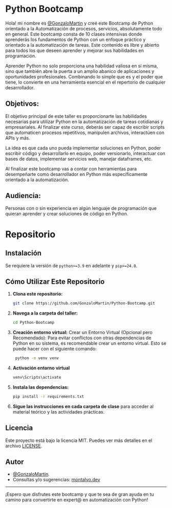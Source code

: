 # Python Bootcamp

Hola! mi nombre es [@GonzaloMartin](https://github.com/GonzaloMartin) y creé este Bootcamp de Python orientado a la Automatización de procesos, servicios, absolutamente todo en general. Este bootcamp consta de 10 clases intensivas donde aprenderás los fundamentos de Python con un enfoque práctico y orientado a la automatización de tareas. Este contenido es libre y abierto para todos los que deseen aprender y mejorar sus habilidades en programación.

Aprender Python no solo proporciona una habilidad valiosa en sí misma, sino que también abre la puerta a un amplio abanico de aplicaciones y oportunidades profesionales. Combinando lo simple que es y el poder que tiene, lo convierte en una herramienta esencial en el repertorio de cualquier desarrollador.


## Objetivos:

El objetivo principal de este taller es proporcionarte las habilidades necesarias para utilizar Python en la automatización de tareas cotidianas y empresariales. Al finalizar este curso, deberás ser capaz de escribir scripts que automaticen procesos repetitivos, manipulen archivos, interactúen con APIs y más.

La idea es que cada uno pueda implementar soluciones en Python, poder escribir código y desarrollarlo en equipo, poder versionarlo, interactuar con bases de datos, implementar servicios web, manejar dataframes, etc.

Al finalizar este bootcamp vas a contar con herramientas para desempeñarte como desarrollador en Python más específicamente orientado a la automatización.


## Audiencia:

Personas con o sin experiencia en algún lenguaje de programación que quieran aprender y crear soluciones de código en Python.


# Repositorio

## Instalación

Se requiere la versión de `python>=3.9` en adelante y `pip>=24.0`.


## Cómo Utilizar Este Repositorio

1. **Clona este repositorio:**
    ```bash
    git clone https://github.com/GonzaloMartin/Python-Bootcamp.git
    ```

2. **Navega a la carpeta del taller:**
    ```bash
    cd Python-Bootcamp
    ```

3. **Creación entorno virtual:**
   Crear un Entorno Virtual (Opcional pero Recomendado): Para evitar conflictos con otras dependencias de Python en su sistema, es recomendable crear un entorno virtual. Esto se puede hacer con el siguiente comando:
   ```bash
    python -m venv venv
    ```
	
4. **Activación entorno virtual**
	```bash
    venv\Scripts\activate
    ```

5. **Instala las dependencias:**
	```bash
    pip install -r requirements.txt
    ```

4. **Sigue las instrucciones en cada carpeta de clase** para acceder al material teórico y las actividades prácticas.


## Licencia

Este proyecto está bajo la licencia MIT. Puedes ver más detalles en el archivo [LICENSE](LICENSE).


## Autor

- [@GonzaloMartin](https://github.com/GonzaloMartin).
- Consultas y/o sugerencias: [montalvo.dev](https://montalvo.dev)

---

¡Espero que disfrutes este bootcamp y que te sea de gran ayuda en tu camino para convertirte en expert@ en automatización con Python!
